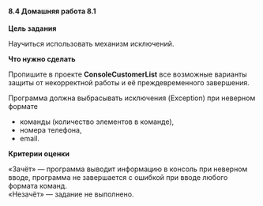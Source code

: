 #### 8.4 Домашняя работа 8.1

**Цель задания**

Научиться использовать механизм исключений.

**Что нужно сделать**

Пропишите в проекте **ConsoleCustomerList** все возможные варианты защиты от некорректной работы и её преждевременного завершения.

Программа должна выбрасывать исключения (Exception) при неверном формате

- команды (количество элементов в команде),
- номера телефона,
- email.

**Критерии оценки**

«Зачёт» — программа выводит информацию в консоль при неверном вводе, программа не завершается с ошибкой при вводе любого формата команд.  
«Незачёт» — задание не выполнено.
